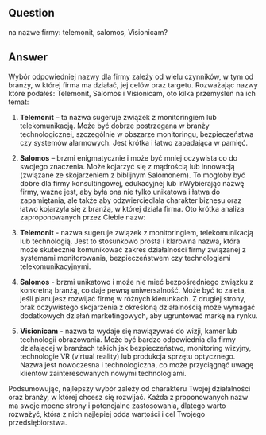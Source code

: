 ## Question

na nazwe firmy: telemonit, salomos, Visionicam? 

## Answer

Wybór odpowiedniej nazwy dla firmy zależy od wielu czynników, w tym od branży, w której firma ma działać, jej celów oraz targetu. Rozważając nazwy które podałeś: Telemonit, Salomos i Visionicam, oto kilka przemyśleń na ich temat:

1. **Telemonit** – ta nazwa sugeruje związek z monitoringiem lub telekomunikacją. Może być dobrze postrzegana w branży technologicznej, szczególnie w obszarze monitoringu, bezpieczeństwa czy systemów alarmowych. Jest krótka i łatwo zapadająca w pamięć.

2. **Salomos** – brzmi enigmatycznie i może być mniej oczywista co do swojego znaczenia. Może kojarzyć się z mądrością lub innowacją (związane ze skojarzeniem z biblijnym Salomonem). To mogłoby być dobre dla firmy konsultingowej, edukacyjnej lub inWybierając nazwę firmy, ważne jest, aby była ona nie tylko unikatowa i łatwa do zapamiętania, ale także aby odzwierciedlała charakter biznesu oraz łatwo kojarzyła się z branżą, w której działa firma. Oto krótka analiza zaproponowanych przez Ciebie nazw:

1. **Telemonit** - nazwa sugeruje związek z monitoringiem, telekomunikacją lub technologią. Jest to stosunkowo prosta i klarowna nazwa, która może skutecznie komunikować zakres działalności firmy związanej z systemami monitorowania, bezpieczeństwem czy technologiami telekomunikacyjnymi.

2. **Salomos** - brzmi unikatowo i może nie mieć bezpośredniego związku z konkretną branżą, co daje pewną uniwersalność. Może być to zaleta, jeśli planujesz rozwijać firmę w różnych kierunkach. Z drugiej strony, brak oczywistego skojarzenia z określoną działalnością może wymagać dodatkowych działań marketingowych, aby ugruntować markę na rynku.

3. **Visionicam** - nazwa ta wydaje się nawiązywać do wizji, kamer lub technologii obrazowania. Może być bardzo odpowiednia dla firmy działającej w branżach takich jak bezpieczeństwo, monitoring wizyjny, technologie VR (virtual reality) lub produkcja sprzętu optycznego. Nazwa jest nowoczesna i technologiczna, co może przyciągnąć uwagę klientów zainteresowanych nowymi technologiami.

Podsumowując, najlepszy wybór zależy od charakteru Twojej działalności oraz branży, w której chcesz się rozwijać. Każda z proponowanych nazw ma swoje mocne strony i potencjalne zastosowania, dlatego warto rozważyć, która z nich najlepiej odda wartości i cel Twojego przedsiębiorstwa.
